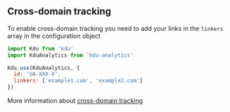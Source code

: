 ## Cross-domain tracking

To enable cross-domain tracking you need to add your links in the `linkers` array in the configuration object

```js
import Kdu from 'kdu'
import KduAnalytics from 'kdu-analytics'

Kdu.use(KduAnalytics, {
  id: 'UA-XXX-X',
  linkers: ['example1.com', 'example2.com']
})
```

More information about [cross-domain tracking](https://support.google.com/analytics/answer/1034342?hl=en)



